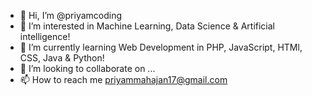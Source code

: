 - 👋 Hi, I’m @priyamcoding
- 👀 I’m interested in Machine Learning, Data Science & Artificial intelligence!
- 🌱 I’m currently learning Web Development in PHP, JavaScript, HTMl, CSS, Java & Python!  
- 💞️ I’m looking to collaborate on ...
- 📫 How to reach me priyammahajan17@gmail.com

<!---
priyamcoding/priyamcoding is a ✨ special ✨ repository because its `README.md` (this file) appears on your GitHub profile.
You can click the Preview link to take a look at your changes.
--->
